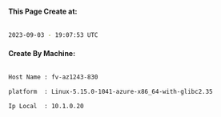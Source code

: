 
   
#### This Page Create at:

```bash

2023-09-03 - 19:07:53 UTC

```

#### Create By Machine:

```bash

Host Name : fv-az1243-830

platform  : Linux-5.15.0-1041-azure-x86_64-with-glibc2.35

Ip Local  : 10.1.0.20

```

